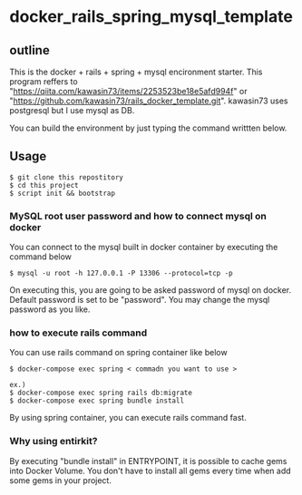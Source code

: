 # docker_rails_spring_mysql_template

## outline

This is the docker + rails + spring + mysql encironment starter.
This program reffers to "https://qiita.com/kawasin73/items/2253523be18e5afd994f" or "https://github.com/kawasin73/rails_docker_template.git".
kawasin73 uses postgresql but I use mysql as DB.

You can build the environment by just typing the command writtten below.

## Usage

```
$ git clone this repostitory
$ cd this project
$ script init && bootstrap
```

### MySQL root user password and how to connect mysql on docker

You can connect to the mysql built in docker container by executing the command below

```
$ mysql -u root -h 127.0.0.1 -P 13306 --protocol=tcp -p
```

On executing this, you are going to be asked password of mysql on docker.
Default password is set to be "password".
You may change the mysql password as you like.

### how to execute rails command

You can use rails command on spring container like below

```
$ docker-compose exec spring < commadn you want to use >

ex.)
$ docker-compose exec spring rails db:migrate
$ docker-compose exec spring bundle install
```

By using spring container, you can execute rails command fast.

### Why using entirkit?

By executing "bundle install" in ENTRYPOINT, it is possible to cache gems into Docker Volume.
You don't have to install all gems every time when add some gems in your project.
